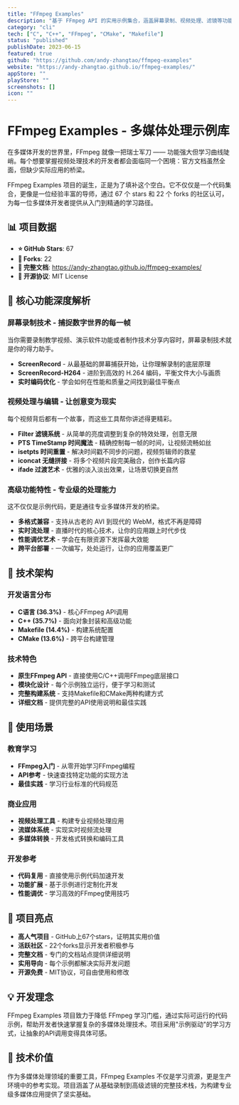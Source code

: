 ```yaml
---
title: "FFmpeg Examples"
description: "基于 FFmpeg API 的实用示例集合，涵盖屏幕录制、视频处理、滤镜等功能"
category: "cli"
tech: ["C", "C++", "FFmpeg", "CMake", "Makefile"]
status: "published"
publishDate: 2023-06-15
featured: true
github: "https://github.com/andy-zhangtao/ffmpeg-examples"
website: "https://andy-zhangtao.github.io/ffmpeg-examples/"
appStore: ""
playStore: ""
screenshots: []
icon: ""
---
```


# FFmpeg Examples - 多媒体处理示例库

在多媒体开发的世界里，FFmpeg 就像一把瑞士军刀 —— 功能强大但学习曲线陡峭。每个想要掌握视频处理技术的开发者都会面临同一个困境：官方文档虽然全面，但缺少实际应用的桥梁。

FFmpeg Examples 项目的诞生，正是为了填补这个空白。它不仅仅是一个代码集合，更像是一位经验丰富的导师，通过 67 个 stars 和 22 个 forks 的社区认可，为每一位多媒体开发者提供从入门到精通的学习路径。

## 📊 项目数据

- **⭐ GitHub Stars**: 67
- **🍴 Forks**: 22  
- **📖 完整文档**: https://andy-zhangtao.github.io/ffmpeg-examples/
- **📄 开源协议**: MIT License

## 🎯 核心功能深度解析

### 屏幕录制技术 - 捕捉数字世界的每一帧
当你需要录制教学视频、演示软件功能或者制作技术分享内容时，屏幕录制技术就是你的得力助手。

- **ScreenRecord** - 从最基础的屏幕捕获开始，让你理解录制的底层原理
- **ScreenRecord-H264** - 进阶到高效的 H.264 编码，平衡文件大小与画质
- **实时编码优化** - 学会如何在性能和质量之间找到最佳平衡点

### 视频处理与编辑 - 让创意变为现实
每个视频背后都有一个故事，而这些工具帮你讲述得更精彩。

- **Filter 滤镜系统** - 从简单的亮度调整到复杂的特效处理，创意无限
- **PTS TimeStamp 时间魔法** - 精确控制每一帧的时间，让视频流畅如丝
- **isetpts 时间重置** - 解决时间戳不同步的问题，视频剪辑师的救星
- **iconcat 无缝拼接** - 将多个视频片段完美融合，创作长篇内容
- **ifade 过渡艺术** - 优雅的淡入淡出效果，让场景切换更自然

### 高级功能特性 - 专业级的处理能力
这不仅仅是示例代码，更是通往专业多媒体开发的桥梁。

- **多格式兼容** - 支持从古老的 AVI 到现代的 WebM，格式不再是障碍
- **实时流处理** - 直播时代的核心技术，让你的应用跟上时代步伐
- **性能调优艺术** - 学会在有限资源下发挥最大效能
- **跨平台部署** - 一次编写，处处运行，让你的应用覆盖更广

## 🔧 技术架构

### 开发语言分布
- **C语言 (36.3%)** - 核心FFmpeg API调用
- **C++ (35.7%)** - 面向对象封装和高级功能
- **Makefile (14.4%)** - 构建系统配置
- **CMake (13.6%)** - 跨平台构建管理

### 技术特色
- **原生FFmpeg API** - 直接使用C/C++调用FFmpeg底层接口
- **模块化设计** - 每个示例独立运行，便于学习和测试
- **完整构建系统** - 支持Makefile和CMake两种构建方式
- **详细文档** - 提供完整的API使用说明和最佳实践

## 🚀 使用场景

### 教育学习
- **FFmpeg入门** - 从零开始学习FFmpeg编程
- **API参考** - 快速查找特定功能的实现方法
- **最佳实践** - 学习行业标准的代码规范

### 商业应用
- **视频处理工具** - 构建专业视频处理应用
- **流媒体系统** - 实现实时视频流处理
- **多媒体转换** - 开发格式转换和编码工具

### 开发参考
- **代码复用** - 直接使用示例代码加速开发
- **功能扩展** - 基于示例进行定制化开发
- **性能调优** - 学习高效的FFmpeg使用技巧

## 🌟 项目亮点

- **高人气项目** - GitHub上67个stars，证明其实用价值
- **活跃社区** - 22个forks显示开发者积极参与
- **完整文档** - 专门的文档站点提供详细说明
- **实用导向** - 每个示例都解决实际开发问题
- **开源免费** - MIT协议，可自由使用和修改

## 💡 开发理念

FFmpeg Examples 项目致力于降低 FFmpeg 学习门槛，通过实际可运行的代码示例，帮助开发者快速掌握复杂的多媒体处理技术。项目采用"示例驱动"的学习方式，让抽象的API调用变得具体可感。

## 🔮 技术价值

作为多媒体处理领域的重要工具，FFmpeg Examples 不仅是学习资源，更是生产环境中的参考实现。项目涵盖了从基础录制到高级滤镜的完整技术栈，为构建专业级多媒体应用提供了坚实基础。